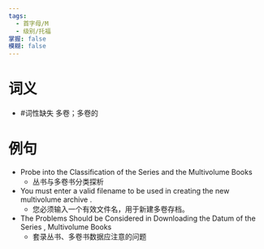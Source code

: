 ```yaml
---
tags:
  - 首字母/M
  - 级别/托福
掌握: false
模糊: false
---
```

# 词义
- #词性缺失 多卷；多卷的
# 例句
- Probe into the Classification of the Series and the Multivolume Books
	- 丛书与多卷书分类探析
- You must enter a valid filename to be used in creating the new multivolume archive .
	- 您必须输入一个有效文件名，用于新建多卷存档。
- The Problems Should be Considered in Downloading the Datum of the Series , Multivolume Books
	- 套录丛书、多卷书数据应注意的问题

